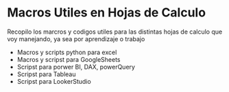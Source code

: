 # Macros Utiles en Hojas de Calculo

Recopilo los marcros y codigos utiles para las distintas hojas de calculo que voy manejando, ya sea por aprendizaje o trabajo

- Macros y scripts python para excel
- Macros y scripst para GoogleSheets
- Scripst para porwer BI, DAX, powerQuery
- Scripst para Tableau
- Scripst para LookerStudio
